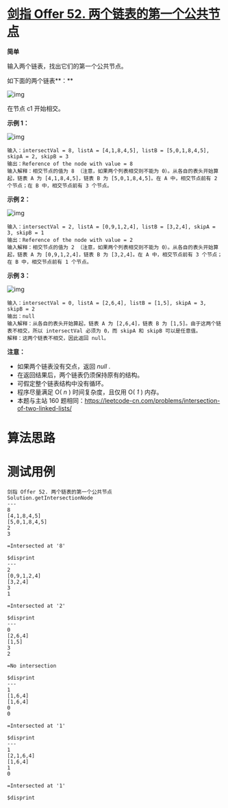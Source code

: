# [剑指 Offer 52. 两个链表的第一个公共节点][cnTitle]

**简单**

输入两个链表，找出它们的第一个公共节点。

如下面的两个链表**：** 

![img](https://assets.leetcode-cn.com/aliyun-lc-upload/uploads/2018/12/14/160_statement.png)

在节点 c1 开始相交。



**示例 1：** 

![img](https://assets.leetcode-cn.com/aliyun-lc-upload/uploads/2018/12/14/160_example_1.png)

```
输入：intersectVal = 8, listA = [4,1,8,4,5], listB = [5,0,1,8,4,5], skipA = 2, skipB = 3
输出：Reference of the node with value = 8
输入解释：相交节点的值为 8 （注意，如果两个列表相交则不能为 0）。从各自的表头开始算起，链表 A 为 [4,1,8,4,5]，链表 B 为 [5,0,1,8,4,5]。在 A 中，相交节点前有 2 个节点；在 B 中，相交节点前有 3 个节点。

```



**示例 2：** 

![img](https://assets.leetcode-cn.com/aliyun-lc-upload/uploads/2018/12/14/160_example_2.png)

```
输入：intersectVal = 2, listA = [0,9,1,2,4], listB = [3,2,4], skipA = 3, skipB = 1
输出：Reference of the node with value = 2
输入解释：相交节点的值为 2 （注意，如果两个列表相交则不能为 0）。从各自的表头开始算起，链表 A 为 [0,9,1,2,4]，链表 B 为 [3,2,4]。在 A 中，相交节点前有 3 个节点；在 B 中，相交节点前有 1 个节点。

```



**示例 3：** 

![img](https://assets.leetcode-cn.com/aliyun-lc-upload/uploads/2018/12/14/160_example_3.png)

```
输入：intersectVal = 0, listA = [2,6,4], listB = [1,5], skipA = 3, skipB = 2
输出：null
输入解释：从各自的表头开始算起，链表 A 为 [2,6,4]，链表 B 为 [1,5]。由于这两个链表不相交，所以 intersectVal 必须为 0，而 skipA 和 skipB 可以是任意值。
解释：这两个链表不相交，因此返回 null。

```



**注意：** 

- 如果两个链表没有交点，返回  *null* . 
- 在返回结果后，两个链表仍须保持原有的结构。 
- 可假定整个链表结构中没有循环。 
- 程序尽量满足 O( *n* ) 时间复杂度，且仅用 O( *1* ) 内存。 
- 本题与主站 160 题相同：https://leetcode-cn.com/problems/intersection-of-two-linked-lists/




# 算法思路

# 测试用例
```
剑指 Offer 52. 两个链表的第一个公共节点
Solution.getIntersectionNode
---
8
[4,1,8,4,5]
[5,0,1,8,4,5]
2
3

=Intersected at '8'

$disprint
---
2
[0,9,1,2,4]
[3,2,4]
3
1

=Intersected at '2'

$disprint
---
0
[2,6,4]
[1,5]
3
2

=No intersection

$disprint
---
1
[1,6,4]
[1,6,4]
0
0

=Intersected at '1'

$disprint
---
1
[2,1,6,4]
[1,6,4]
1
0

=Intersected at '1'

$disprint
```

[cnTitle]: https://leetcode-cn.com/problems/liang-ge-lian-biao-de-di-yi-ge-gong-gong-jie-dian-lcof/
